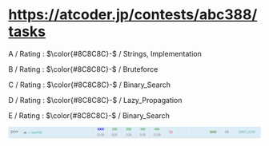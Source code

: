 # https://atcoder.jp/contests/abc388/tasks

A / Rating : $\color{#8C8C8C}-$ / Strings, Implementation

B / Rating : $\color{#8C8C8C}-$ / Bruteforce

C / Rating : $\color{#8C8C8C}-$ / Binary_Search

D / Rating : $\color{#8C8C8C}-$ / Lazy_Propagation

E / Rating : $\color{#8C8C8C}-$ / Binary_Search

![My Image](https://github.com/kss418/Atcoder/blob/main/ABC/Images/Standings/388.png)
